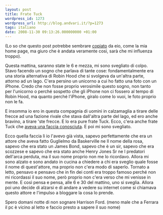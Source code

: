 ```yaml
---
layout: post
title: Frate Tuck
wordpress_id: 1273
wordpress_url: http://blog.andvari.it/?p=1273
tags: italiano
date: 2008-11-30 09:13:26.000000000 +01:00
---
```

(Lo so che questo post potrebbe sembrare <a href="http://eiochemipensavo.diludovico.it/2008/11/28/quanta-neve/">copiato</a> da eio, come la mia home page, ma giuro che è andata veramente così, sarà che mi influenza troppo).

Questa mattina, saranno state le 6 e mezza, mi sono svegliato di colpo. Stavo facendo un sogno che parlava di tante cose: fondamentalmente era una storia alternativa di Robin Hood che si svolgeva da un'altra parte, attorno ad un lago. C'era persino un unicorno a cui ho fatto una foto con un iPhone. Credo che non fosse proprio verosimile questo sogno, non tanto per l'unicorno o perché sospetto che gli iPhone non ci fossero al tempo di Robin Hood, ma quanto perché l'iPhone, giralo come lo vuoi, le foto proprio non le fa.

E insomma io ero in questa compagnia di uomini in calzamaglia a tirare delle frecce ad una fazione rivale che stava dall'altra parte del lago, ed ero anche bravino, a tirare 'ste frecce. E lo era pure frate Tuck. Ecco, c'era anche frate Tuck che <a href="http://www.rolonoazoro.com/Pirati/GuglielmoDaBaskerville-Baskerville.jpeg">aveva una faccia conosciuta</a>. E poi mi sono svegliato.

Ecco quella faccia lì io l'avevo già vista, sapevo perfettamente che era un attore che aveva fatto Guglielmo da Baskerville ne Il nome della rosa, sapevo che era stato un James Bond, sapevo che è un sir, sapevo che era scozzese e sapevo che era stato anche Henry Jones Sr ne I predatori dell'arca perduta, ma il suo nome proprio non me lo ricordavo. Allora mi sono alzato e sono andato in cucina a chiedere a chi era sveglio quale fosse il nome di quest'attore, ma proprio non c'era modo di saperlo. Tornato a letto, pensavo e pensavo che in fin dei conti era troppo famoso perché non mi ricordassi il suo nome, però proprio non c'era verso che mi venisse in mente. E così pensa e pensa, alle 6 e 30 del mattino, uno si sveglia. Allora poi uno decide di alzarsi e di andare a vedere su internet come si chiamava questo attore e l'impulso a bloggare la cosa lo prende.

Spero domani notte di non sognare Harrison Ford. (meno male che a Ferrara il pc è vicino al letto e faccio presto a sapere il suo nome)
